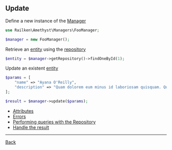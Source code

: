 ## Update 


Define a new instance of the [Manager](manager.md)

```php
use Railken\Amethyst\Managers\FooManager;

$manager = new FooManager();
```

Retrieve an [entity](model.md) using the [repository](repository.md)


```php
$entity = $manager->getRepository()->findOneById(1);
```

Update an existent [entity](model.md)

```php
$params = [
    "name" => "Ayana O'Reilly",
    "description" => "Quam dolorem eum minus id laboriosam quisquam. Qui pariatur sed aut totam. Voluptate ratione aut repellendus ab optio. In aut impedit ducimus molestiae dolores cum distinctio."
];

$result = $manager->update($params);
```

* [Attributes](attributes.md)
* [Errors](errors.md)
* [Performing queries with the Repository](repository.md)
* [Handle the result](result.md)

---
[Back](index.md)